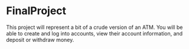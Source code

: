 # FinalProject

This project will represent a bit of a crude version of an ATM. You will be able to create and log into accounts, view their account information, and deposit or withdraw money.
